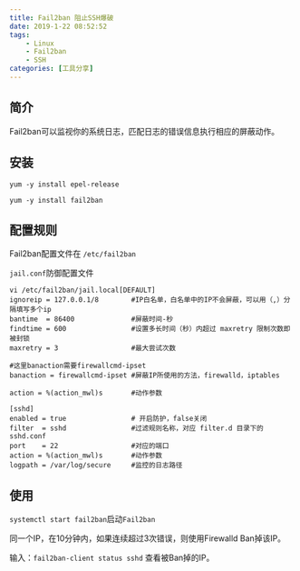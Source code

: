 ```yaml
---
title: Fail2ban 阻止SSH爆破
date: 2019-1-22 08:52:52
tags:
    - Linux
    - Fail2ban
    - SSH
categories: [工具分享]
---
```


## 简介
Fail2ban可以监视你的系统日志，匹配日志的错误信息执行相应的屏蔽动作。

<!-- more -->

## 安装
```
yum -y install epel-release

yum -y install fail2ban
```


## 配置规则
Fail2ban配置文件在 `/etc/fail2ban`

`jail.conf`防御配置文件

```
vi /etc/fail2ban/jail.local[DEFAULT]
ignoreip = 127.0.0.1/8        #IP白名单，白名单中的IP不会屏蔽，可以用（,）分隔填写多个ip
bantime  = 86400              #屏蔽时间-秒
findtime = 600                #设置多长时间（秒）内超过 maxretry 限制次数即被封锁
maxretry = 3                  #最大尝试次数

#这里banaction需要firewallcmd-ipset
banaction = firewallcmd-ipset #屏蔽IP所使用的方法，firewalld，iptables

action = %(action_mwl)s       #动作参数

[sshd]
enabled = true                # 开启防护，false关闭
filter  = sshd                #过滤规则名称，对应 filter.d 目录下的 sshd.conf
port    = 22                  #对应的端口
action = %(action_mwl)s       #动作参数
logpath = /var/log/secure     #监控的日志路径
```
## 使用
`systemctl start fail2ban`启动`Fail2ban`

同一个IP，在10分钟内，如果连续超过3次错误，则使用Firewalld Ban掉该IP。

输入：`fail2ban-client status sshd` 查看被Ban掉的IP。